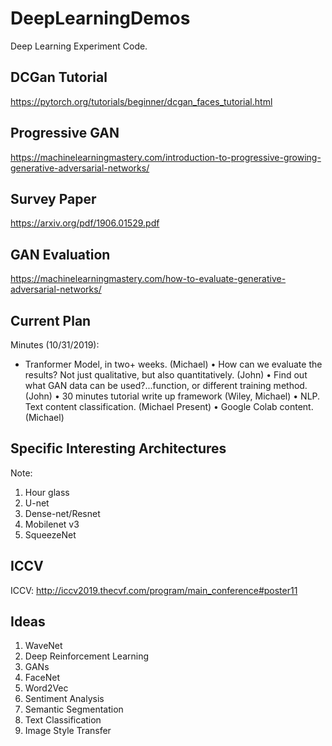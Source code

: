 # DeepLearningDemos
Deep Learning Experiment Code.

## DCGan Tutorial
https://pytorch.org/tutorials/beginner/dcgan_faces_tutorial.html

## Progressive GAN
https://machinelearningmastery.com/introduction-to-progressive-growing-generative-adversarial-networks/

## Survey Paper
https://arxiv.org/pdf/1906.01529.pdf

## GAN Evaluation
https://machinelearningmastery.com/how-to-evaluate-generative-adversarial-networks/

## Current Plan
Minutes (10/31/2019):
* Tranformer Model, in two+ weeks. (Michael)
• How can we evaluate the results? Not just qualitative, but also quantitatively. (John)
• Find out what GAN data can be used?...function, or different training method. (John)
• 30 minutes tutorial write up framework (Wiley, Michael)
• NLP. Text content classification. (Michael Present)
• Google Colab content. (Michael)

## Specific Interesting Architectures
Note:
1. Hour glass
1. U-net
1. Dense-net/Resnet
1. Mobilenet v3
1. SqueezeNet

## ICCV
ICCV: http://iccv2019.thecvf.com/program/main_conference#poster11

## Ideas
1. WaveNet
2. Deep Reinforcement Learning
3. GANs
4. FaceNet
5. Word2Vec
6. Sentiment Analysis
7. Semantic Segmentation
8. Text Classification
9. Image Style Transfer
